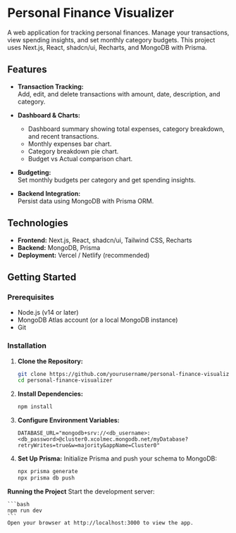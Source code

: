 # Personal Finance Visualizer

A web application for tracking personal finances. Manage your transactions, view spending insights, and set monthly category budgets. This project uses Next.js, React, shadcn/ui, Recharts, and MongoDB with Prisma.

## Features

- **Transaction Tracking:**  
  Add, edit, and delete transactions with amount, date, description, and category.

- **Dashboard & Charts:**
  - Dashboard summary showing total expenses, category breakdown, and recent transactions.
  - Monthly expenses bar chart.
  - Category breakdown pie chart.
  - Budget vs Actual comparison chart.
- **Budgeting:**  
  Set monthly budgets per category and get spending insights.

- **Backend Integration:**  
  Persist data using MongoDB with Prisma ORM.

## Technologies

- **Frontend:** Next.js, React, shadcn/ui, Tailwind CSS, Recharts
- **Backend:** MongoDB, Prisma
- **Deployment:** Vercel / Netlify (recommended)

## Getting Started

### Prerequisites

- Node.js (v14 or later)
- MongoDB Atlas account (or a local MongoDB instance)
- Git

### Installation

1. **Clone the Repository:**

   ```bash
   git clone https://github.com/yourusername/personal-finance-visualizer.git
   cd personal-finance-visualizer

   ```

2. **Install Dependencies:**

   ```bash
   npm install
   ```

3. **Configure Environment Variables:**

   ```env
   DATABASE_URL="mongodb+srv://<db_username>:<db_password>@cluster0.xcolmec.mongodb.net/myDatabase?retryWrites=true&w=majority&appName=Cluster0"
   ```

4. **Set Up Prisma:**
   Initialize Prisma and push your schema to MongoDB:

   ```bash
   npx prisma generate
   npx prisma db push
   ```

**Running the Project**
    Start the development server:

    ```bash
    npm run dev
    ```
    Open your browser at http://localhost:3000 to view the app.

